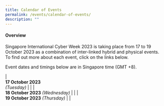 ```yaml
---
title: Calendar of Events
permalink: /events/calendar-of-events/
description: ""
---
```

#### **Overview**

Singapore International Cyber Week 2023 is taking place from 17 to 19 October 2023 as a combination of inter-linked hybrid and physical events. To find out more about each event, click on the links below.

Event dates and timings below are in Singapore time (GMT +8). 

| <br> **17 October 2023** <br>*(Tuesday)* |                                                                                                |
| <br> **18 October 2023** *(Wednesday)*          |                                                                                           |
| <br> **19 October 2023** *(Thursday)* |                                                                                                |